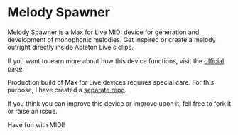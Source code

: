# Melody Spawner
Melody Spawner is a Max for Live MIDI device for generation and development of monophonic melodies. Get inspired or create a melody outright directly inside Ableton Live's clips.

If you want to learn more about how this device functions, visit the [official page](https://janzaion.pro/projects/Melody-Spawner).

Production build of Max for Live devices requires special care. For this purpose, I have created a [separate repo](https://github.com/JanZaion/melody-spawner-production).

If you think you can improve this device or improve upon it, fell free to fork it or raise an issue.

Have fun with MIDI!
